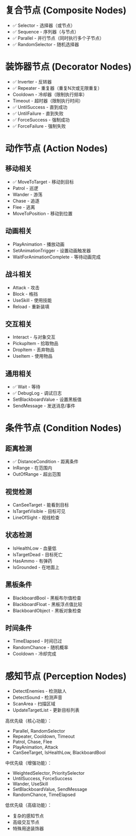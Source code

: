 # 复合节点 (Composite Nodes)

- ✅ Selector - 选择器（或节点）
- ✅ Sequence - 序列器（与节点）
- ✅ Parallel - 并行节点（同时执行多个子节点）
- ✅ RandomSelector - 随机选择器

# 装饰器节点 (Decorator Nodes)

- ✅ Inverter - 反转器
- ✅ Repeater - 重复器（重复N次或无限重复）
- Cooldown - 冷却器（限制执行频率）
- Timeout - 超时器（限制执行时间）
- ✅ UntilSuccess - 直到成功
- ✅ UntilFailure - 直到失败
- ✅ ForceSuccess - 强制成功
- ✅ ForceFailure - 强制失败

# 动作节点 (Action Nodes)

## 移动相关

- ✅ MoveToTarget - 移动到目标
- Patrol - 巡逻
- Wander - 游荡
- Chase - 追逐
- Flee - 逃离
- MoveToPosition - 移动到位置

## 动画相关

- PlayAnimation - 播放动画
- SetAnimationTrigger - 设置动画触发器
- WaitForAnimationComplete - 等待动画完成

## 战斗相关

- Attack - 攻击
- Block - 格挡
- UseSkill - 使用技能
- Reload - 重新装填

## 交互相关

- Interact - 与对象交互
- PickupItem - 拾取物品
- DropItem - 丢弃物品
- UseItem - 使用物品

## 通用相关

- ✅ Wait - 等待
- ✅ DebugLog - 调试日志
- SetBlackboardValue - 设置黑板值
- SendMessage - 发送消息/事件

# 条件节点 (Condition Nodes)

## 距离检测

- ✅ DistanceCondition - 距离条件
- InRange - 在范围内
- OutOfRange - 超出范围

## 视觉检测

- CanSeeTarget - 能看到目标
- IsTargetVisible - 目标可见
- LineOfSight - 视线检查

## 状态检测

- IsHealthLow - 血量低
- IsTargetDead - 目标死亡
- HasAmmo - 有弹药
- IsGrounded - 在地面上

## 黑板条件

- BlackboardBool - 黑板布尔值检查
- BlackboardFloat - 黑板浮点值比较
- BlackboardObject - 黑板对象检查

## 时间条件

- TimeElapsed - 时间已过
- RandomChance - 随机概率
- Cooldown - 冷却完成

# 感知节点 (Perception Nodes)

- DetectEnemies - 检测敌人
- DetectSound - 检测声音
- ScanArea - 扫描区域
- UpdateTargetList - 更新目标列表

高优先级（核心功能）：

- Parallel, RandomSelector
- Repeater, Cooldown, Timeout
- Patrol, Chase, Flee
- PlayAnimation, Attack
- CanSeeTarget, IsHealthLow, BlackboardBool

中优先级（增强功能）：

- WeightedSelector, PrioritySelector
- UntilSuccess, ForceSuccess
- Wander, UseSkill
- SetBlackboardValue, SendMessage
- RandomChance, TimeElapsed

低优先级（高级功能）：

- 复杂的感知节点
- 高级交互节点
- 特殊用途装饰器
